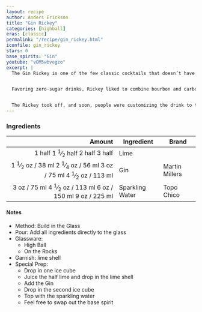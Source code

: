```yaml
---
layout: recipe
author: Anders Erickson
title: "Gin Rickey"
categories: [highball]
eras: [classic]
permalink: "/recipe/gin_rickey.html"
iconfile: gin_rickey
stars: 0
base_spirits: "Gin"
youtube: "vOM5wbvegzo"
excerpt: |
  The Gin Rickey is one of the few classic cocktails that doesn’t have an origin muddled by history or shrouded in rumors and innuendo. The invention of this refreshing highball is refreshingly clear: It was named after Joe Rickey, a Democratic lobbyist living in Washington, D.C., during the late 19th century.<br /><br />


  Favoring zero-sugar drinks, Rickey liked to combine bourbon and carbonated water. One day, he instructed a bartender at Shoomaker’s bar to add some lime to his preferred highball, and the Bourbon Rickey was born. The tart, dry drink is surprisingly balanced considering its lack of sugar and is invigorating on a warm day.<br /><br />


  The Rickey took off, and soon, people were customizing the drink to their liking, with the Gin Rickey eventually becoming the most popular of them all. This simple twist subs gin for bourbon, taking advantage of the botanical spirit’s natural ability to pair with fresh lime (consider the Gimlet) and sparkling water (think of the Tom Collins). Sugar is present in both the aforementioned cocktails, but the Rickey stands on its own, relying on the gin and lime for flavor and the water for dilution and balance.
---
```


### Ingredients

| Amount | Ingredient      | Brand          |
| -----: | --------------- | -------------- |
| <span class="onex active">1 half </span> <span class="onehalfx">1 <sup>1</sup>&frasl;<sub>2</sub> half </span> <span class="twox">2 half </span> <span class="threex">3 half </span>| Lime            |
| <span class="onex active">1 <sup>1</sup>&frasl;<sub>2</sub> oz  / 38 ml</span> <span class="onehalfx">2 <sup>1</sup>&frasl;<sub>4</sub> oz  / 56 ml</span> <span class="twox">3 oz  / 75 ml</span> <span class="threex">4 <sup>1</sup>&frasl;<sub>2</sub> oz  / 113 ml</span>| Gin             | Martin Millers |
|   <span class="onex active">3 oz  / 75 ml</span> <span class="onehalfx">4 <sup>1</sup>&frasl;<sub>2</sub> oz  / 113 ml</span> <span class="twox">6 oz  / 150 ml</span> <span class="threex">9 oz  / 225 ml</span>| Sparkling Water | Topo Chico     |

#### Notes

- Method: Build in the Glass
- Pour: Add all ingredients directly to the glass
- Glassware:
  - High Ball
  - On the Rocks
- Garnish: lime shell
- Special Prep:
  - Drop in one ice cube
  - Juice the half lime and drop in the lime shell
  - Add the Gin
  - Drop in the second ice cube
  - Top with the sparkling water
  - Feel free to swap out the base spirit
